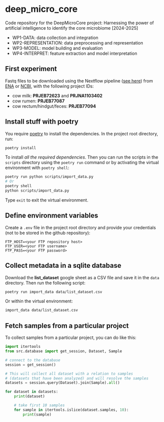 # deep_micro_core
Code repository for the DeepMicroCore project: Harnessing the power of artificial intelligence to identify the core microbiome [2024-2025]

- WP1-DATA: data collection and integration
- WP2-REPRESENTATION: data preprocessing and representation
- WP3-MODEL: model building and evaluation
- WP4-INTERPRET: feature extraction and model interpretation


## First experiment

Fastq files to be downloaded using the Nextflow pipeline ([see here](https://github.com/filippob/deep_micro_core/blob/main/docs/fetchngs-example.md)) from 
[ENA](https://www.ebi.ac.uk/ena) or [NCBI](https://www.ncbi.nlm.nih.gov/sra/), with the following project IDs:

- cow milk:  **PRJEB72623** and **PRJNA1103402**
- cow rumen: **PRJEB77087**
- cow rectum/hindgut/feces: **PRJEB77094**

## Install stuff with poetry

You require [poetry](https://python-poetry.org/) to install the dependencies. In
the project root directory, run:

```bash
poetry install
```

To install *all the required dependencies*. Then you can run the scripts in the
`scripts` directory using the `poetry run` command or by activating the virtual
environment with `poetry shell`:

```bash
poetry run python scripts/import_data.py
# Or
poetry shell
python scripts/import_data.py
```

Type `exit` to exit the virtual environment.

## Define environment variables

Create a `.env` file in the project root directory and provide your 
credentials (not to be stored in the github repository):

```text
FTP_HOST=<your FTP repository host>
FTP_USER=<your FTP username>
FTP_PASS=<your FTP password>
```

## Collect metadata in a sqlite database

Download the **list_dataset** google sheet as a CSV file and save it in the
`data` directory. Then run the following script:

```bash
poetry run import_data data/list_dataset.csv
```

Or within the virtual environment:

```bash
import_data data/list_dataset.csv
```

## Fetch samples from a particular project

To collect samples from a particular project, you can do like this:

```python
import itertools
from src.database import get_session, Dataset, Sample

# connect to the database
session = get_session()

# This will collect all dataset with a relation to samples
# (datasets that have been analyzed) and will resolve the samples
datasets = session.query(Dataset).join(Sample).all()

for dataset in datasets:
    print(dataset)

    # take first 10 samples
    for sample in itertools.islice(dataset.samples, 10):
        print(sample)
```
